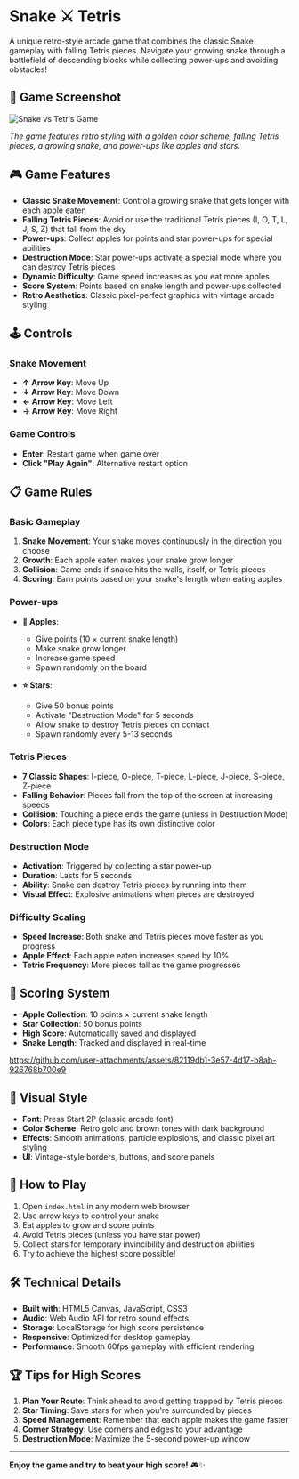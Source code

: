 # Snake ⚔️ Tetris

A unique retro-style arcade game that combines the classic Snake gameplay with falling Tetris pieces. Navigate your growing snake through a battlefield of descending blocks while collecting power-ups and avoiding obstacles!

## 📸 Game Screenshot

![Snake vs Tetris Game](screenshot.png)

*The game features retro styling with a golden color scheme, falling Tetris pieces, a growing snake, and power-ups like apples and stars.*

## 🎮 Game Features

- **Classic Snake Movement**: Control a growing snake that gets longer with each apple eaten
- **Falling Tetris Pieces**: Avoid or use the traditional Tetris pieces (I, O, T, L, J, S, Z) that fall from the sky
- **Power-ups**: Collect apples for points and star power-ups for special abilities
- **Destruction Mode**: Star power-ups activate a special mode where you can destroy Tetris pieces
- **Dynamic Difficulty**: Game speed increases as you eat more apples
- **Score System**: Points based on snake length and power-ups collected
- **Retro Aesthetics**: Classic pixel-perfect graphics with vintage arcade styling

## 🕹️ Controls

### Snake Movement
- **↑ Arrow Key**: Move Up
- **↓ Arrow Key**: Move Down
- **← Arrow Key**: Move Left
- **→ Arrow Key**: Move Right

### Game Controls
- **Enter**: Restart game when game over
- **Click "Play Again"**: Alternative restart option

## 📋 Game Rules

### Basic Gameplay
1. **Snake Movement**: Your snake moves continuously in the direction you choose
2. **Growth**: Each apple eaten makes your snake grow longer
3. **Collision**: Game ends if snake hits the walls, itself, or Tetris pieces
4. **Scoring**: Earn points based on your snake's length when eating apples

### Power-ups
- **🍎 Apples**:
  - Give points (10 × current snake length)
  - Make snake grow longer
  - Increase game speed
  - Spawn randomly on the board

- **⭐ Stars**:
  - Give 50 bonus points
  - Activate "Destruction Mode" for 5 seconds
  - Allow snake to destroy Tetris pieces on contact
  - Spawn randomly every 5-13 seconds

### Tetris Pieces
- **7 Classic Shapes**: I-piece, O-piece, T-piece, L-piece, J-piece, S-piece, Z-piece
- **Falling Behavior**: Pieces fall from the top of the screen at increasing speeds
- **Collision**: Touching a piece ends the game (unless in Destruction Mode)
- **Colors**: Each piece type has its own distinctive color

### Destruction Mode
- **Activation**: Triggered by collecting a star power-up
- **Duration**: Lasts for 5 seconds
- **Ability**: Snake can destroy Tetris pieces by running into them
- **Visual Effect**: Explosive animations when pieces are destroyed

### Difficulty Scaling
- **Speed Increase**: Both snake and Tetris pieces move faster as you progress
- **Apple Effect**: Each apple eaten increases speed by 10%
- **Tetris Frequency**: More pieces fall as the game progresses

## 🎯 Scoring System

- **Apple Collection**: 10 points × current snake length
- **Star Collection**: 50 bonus points
- **High Score**: Automatically saved and displayed
- **Snake Length**: Tracked and displayed in real-time

  

https://github.com/user-attachments/assets/82119db1-3e57-4d17-b8ab-926768b700e9



## 🎨 Visual Style

- **Font**: Press Start 2P (classic arcade font)
- **Color Scheme**: Retro gold and brown tones with dark background
- **Effects**: Smooth animations, particle explosions, and classic pixel art styling
- **UI**: Vintage-style borders, buttons, and score panels

## 🚀 How to Play

1. Open `index.html` in any modern web browser
2. Use arrow keys to control your snake
3. Eat apples to grow and score points
4. Avoid Tetris pieces (unless you have star power)
5. Collect stars for temporary invincibility and destruction abilities
6. Try to achieve the highest score possible!

## 🛠️ Technical Details

- **Built with**: HTML5 Canvas, JavaScript, CSS3
- **Audio**: Web Audio API for retro sound effects
- **Storage**: LocalStorage for high score persistence
- **Responsive**: Optimized for desktop gameplay
- **Performance**: Smooth 60fps gameplay with efficient rendering

## 🏆 Tips for High Scores

1. **Plan Your Route**: Think ahead to avoid getting trapped by Tetris pieces
2. **Star Timing**: Save stars for when you're surrounded by pieces
3. **Speed Management**: Remember that each apple makes the game faster
4. **Corner Strategy**: Use corners and edges to your advantage
5. **Destruction Mode**: Maximize the 5-second power-up window

---

**Enjoy the game and try to beat your high score!** 🎮✨
